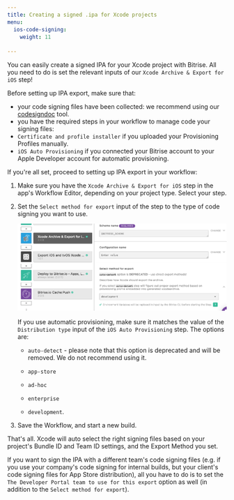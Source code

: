 ```yaml
---
title: Creating a signed .ipa for Xcode projects
menu:
  ios-code-signing:
    weight: 11

---
```

You can easily create a signed IPA for your Xcode project with Bitrise. All you need to do is set the relevant inputs of our `Xcode Archive & Export for iOS` step!

Before setting up IPA export, make sure that:

* your code signing files have been collected: we recommend using our [codesigndoc](https://github.com/bitrise-tools/codesigndoc) tool.
* you have the required steps in your workflow to manage code your signing files:
* `Certificate and profile installer` if you uploaded your Provisioning Profiles manually.
* `iOS Auto Provisioning` if you connected your Bitrise account to your Apple Developer account for automatic provisioning.

If you're all set, proceed to setting up IPA export in your workflow:

1. Make sure you have the `Xcode Archive & Export for iOS` step in the app's Workflow Editor, depending on your project type. Select your step.

1. Set the `Select method for export` input of the step to the type of code signing you want to use.

    ![Select export method for Xcode Archive for iOS](/img/code-signing/ios-code-signing/xcode-archive-export-method.png)

    If you use automatic provisioning, make sure it matches the value of the `Distribution type` input of the `iOS Auto Provisioning` step. The options are:

    * `auto-detect` - please note that this option is deprecated and will be removed. We do not recommend using it.

    * `app-store`

    * `ad-hoc`

    * `enterprise`

    * `development`.

1. Save the Workflow, and start a new build.

That's all. Xcode will auto select the right signing files based on your project's Bundle ID and
Team ID settings, and the Export Method you set.

If you want to sign the IPA with a different team's code signing files (e.g.
if you use your company's code signing for internal builds, but your client's
code signing files for App Store distribution), all you have to do is to set
the `The Developer Portal team to use for this export` option as well (in addition
to the `Select method for export`).
